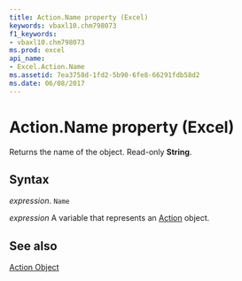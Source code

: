 ```yaml
---
title: Action.Name property (Excel)
keywords: vbaxl10.chm798073
f1_keywords:
- vbaxl10.chm798073
ms.prod: excel
api_name:
- Excel.Action.Name
ms.assetid: 7ea3758d-1fd2-5b90-6fe8-66291fdb58d2
ms.date: 06/08/2017
---
```



# Action.Name property (Excel)

Returns the name of the object. Read-only  **String**.


## Syntax

_expression_. `Name`

_expression_ A variable that represents an [Action](Excel.Action.md) object.


## See also


[Action Object](Excel.Action.md)

